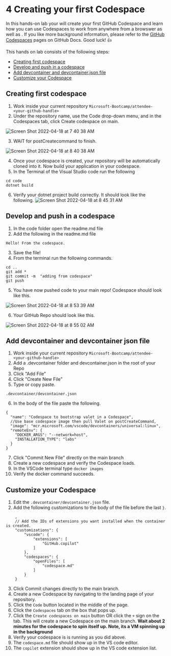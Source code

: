 # 4 Creating your first Codespace

In this hands-on lab your will create your first GitHub Codespace and learn how you can use Codespaces to work from anywhere from a browswer as well as . If you like more background information, please refer to the [GitHub Codespaces](https://docs.github.com/en/codespaces) pages on GitHub Docs. Good luck! 👍

This hands on lab consists of the following steps:
- [Creating first codespace](#creating-first-codespace)
- [Develop and push in a codespace](#develop-and-push-in-a-codespace)
- [Add devcontainer and devcontainer.json file](#add-devcontainer-and-devcontainer-json-file)
- [Customize your Codespace](#customize-your-codespace)

## Creating first codespace
1. Work inside your current repository `Microsoft-Bootcamp/attendee-<your-github-handle>`
2. Under the repository name, use the  Code drop-down menu, and in the Codespaces tab, click Create codespace on main.

![Screen Shot 2022-04-18 at 7 40 38 AM](https://user-images.githubusercontent.com/26442605/163824575-5516195b-21bc-4e5d-a7ad-6699bc34b88f.png)

3. WAIT for postCreatecommand to finish.

![Screen Shot 2022-04-18 at 8 40 38 AM](https://user-images.githubusercontent.com/26442605/163833596-499f4103-f034-4d9e-a932-b7b65ef271f8.png)


4. Once your codespace is created, your repository will be automatically cloned into it. Now build your application in your codespace.
5. In the Terminal of the Visual Studio code run the following
```
cd code
dotnet build
```
6. Verify your dotnet project build correctly. It should look like the following.
![Screen Shot 2022-04-18 at 8 45 31 AM](https://user-images.githubusercontent.com/26442605/163834229-88b7780b-08da-4064-8e16-56db770da744.png)

## Develop and push in a codespace
1. In the code folder open the readme.md file
2. Add the following in the readme.md file
```
Hello! From the codespace.
```
3. Save the file!
4. From the terminal run the following commands.
```
cd ..
git add *
git commit -m  "adding from codespace"
git push
```
5. You have now pushed code to your main repo! Codespace should look like this.

![Screen Shot 2022-04-18 at 8 53 39 AM](https://user-images.githubusercontent.com/26442605/163835432-dff0f473-e4b9-43a0-b1fa-98a83ce9cd69.png)

6. Your GitHub Repo should look like this.

![Screen Shot 2022-04-18 at 8 55 02 AM](https://user-images.githubusercontent.com/26442605/163835565-bc3176f7-8517-402d-9a64-7c6ae3c20f11.png)


## Add devcontainer and devcontainer json file
1. Work inside your current repository `Microsoft-Bootcamp/attendee-<your-github-handle>`
2. Add a .devcontainer folder and devcontainer.json in the root of your Repo
3. Click "Add File"
4. Click "Create New File"
5. Type or copy paste.
```
.devcontainer/devcontainer.json
```
6. In the body of the file paste the following.
```
{
  "name": "Codespace to bootstrap valet in a Codespace",
  //Use base codespace image then pull Valet on postCreateCommand,  
  "image": "mcr.microsoft.com/vscode/devcontainers/universal:linux",
  "remoteEnv": {
    "DOCKER_ARGS": "--network=host",
    "INSTALLATION_TYPE": "labs"
  }
}
```
7. Click "Commit New FIle" directly on the main branch
8. Create a new codespace and verify the Codespace loads.
9. In the VSCode terminal type `docker images`
10. Verify the docker command succeeds.

## Customize your Codespace

1. Edit the `.devcontainer/devcontainer.json` file.
2. Add the following customizations to the body of the file before the last `}`. 
```
    ,    
    // Add the IDs of extensions you want installed when the container is created.
    "customizations": {
        "vscode": {
            "extensions": [
                "GitHub.copilot"
            ]
        },
        "codespaces": {
            "openFiles": [
                "codespace.md"
            ]
        }
    }
```
3. Click Commit changes directly to the main branch.
4. Create a new Codespace by navigating to the landing page of your repository.
5. Click the `Code` button located in the middle of the page.
6. Click the `Codespaces` tab on the box that pops up.
7. Click the `Create codespaces on main` button OR click the `+` sign on the tab. This will create a new Codespace on the main branch.
**Wait about 2 minutes for the codespace to spin itself up. Note, its a VM spinning up in the background**
8. Verify your codespace is is running as you did above.
9. The `codespace.md` file should show up in the VS code editor.
10. The `copilot` extension should show up in the VS code extension list.
